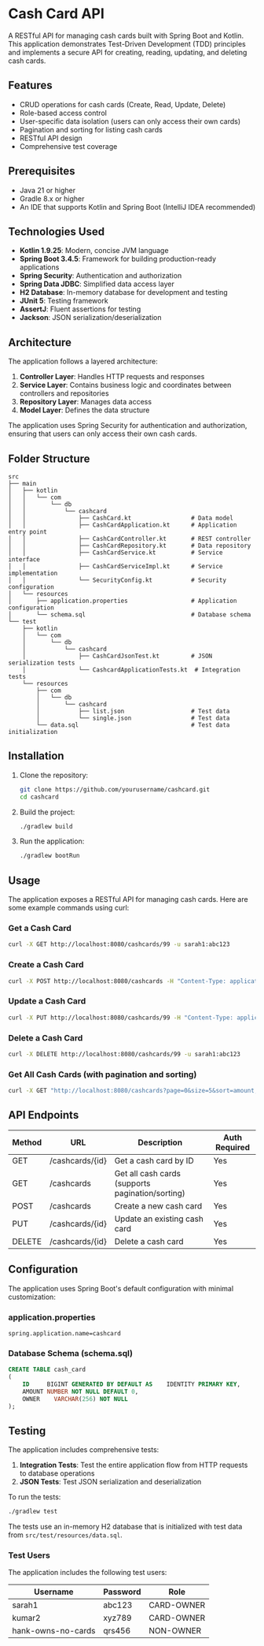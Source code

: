 # Cash Card API

A RESTful API for managing cash cards built with Spring Boot and Kotlin. This application demonstrates Test-Driven Development (TDD) principles and implements a secure API for creating, reading, updating, and deleting cash cards.

## Features

- CRUD operations for cash cards (Create, Read, Update, Delete)
- Role-based access control
- User-specific data isolation (users can only access their own cards)
- Pagination and sorting for listing cash cards
- RESTful API design
- Comprehensive test coverage

## Prerequisites

- Java 21 or higher
- Gradle 8.x or higher
- An IDE that supports Kotlin and Spring Boot (IntelliJ IDEA recommended)

## Technologies Used

- **Kotlin 1.9.25**: Modern, concise JVM language
- **Spring Boot 3.4.5**: Framework for building production-ready applications
- **Spring Security**: Authentication and authorization
- **Spring Data JDBC**: Simplified data access layer
- **H2 Database**: In-memory database for development and testing
- **JUnit 5**: Testing framework
- **AssertJ**: Fluent assertions for testing
- **Jackson**: JSON serialization/deserialization

## Architecture

The application follows a layered architecture:

1. **Controller Layer**: Handles HTTP requests and responses
2. **Service Layer**: Contains business logic and coordinates between controllers and repositories
3. **Repository Layer**: Manages data access
4. **Model Layer**: Defines the data structure

The application uses Spring Security for authentication and authorization, ensuring that users can only access their own cash cards.

## Folder Structure

```
src
├── main
│   ├── kotlin
│   │   └── com
│   │       └── db
│   │           └── cashcard
│   │               ├── CashCard.kt                 # Data model
│   │               ├── CashCardApplication.kt      # Application entry point
│   │               ├── CashCardController.kt       # REST controller
│   │               ├── CashCardRepository.kt       # Data repository
│   │               ├── CashCardService.kt          # Service interface
│   │               ├── CashCardServiceImpl.kt      # Service implementation
│   │               └── SecurityConfig.kt           # Security configuration
│   └── resources
│       ├── application.properties                  # Application configuration
│       └── schema.sql                              # Database schema
└── test
    ├── kotlin
    │   └── com
    │       └── db
    │           └── cashcard
    │               ├── CashCardJsonTest.kt         # JSON serialization tests
    │               └── CashcardApplicationTests.kt  # Integration tests
    └── resources
        ├── com
        │   └── db
        │       └── cashcard
        │           ├── list.json                   # Test data
        │           └── single.json                 # Test data
        └── data.sql                                # Test data initialization
```

## Installation

1. Clone the repository:
   ```bash
   git clone https://github.com/yourusername/cashcard.git
   cd cashcard
   ```

2. Build the project:
   ```bash
   ./gradlew build
   ```

3. Run the application:
   ```bash
   ./gradlew bootRun
   ```

## Usage

The application exposes a RESTful API for managing cash cards. Here are some example commands using curl:

### Get a Cash Card

```bash
curl -X GET http://localhost:8080/cashcards/99 -u sarah1:abc123
```

### Create a Cash Card

```bash
curl -X POST http://localhost:8080/cashcards -H "Content-Type: application/json" -d '{"amount": 250.00}' -u sarah1:abc123
```

### Update a Cash Card

```bash
curl -X PUT http://localhost:8080/cashcards/99 -H "Content-Type: application/json" -d '{"amount": 300.00}' -u sarah1:abc123
```

### Delete a Cash Card

```bash
curl -X DELETE http://localhost:8080/cashcards/99 -u sarah1:abc123
```

### Get All Cash Cards (with pagination and sorting)

```bash
curl -X GET "http://localhost:8080/cashcards?page=0&size=5&sort=amount,desc" -u sarah1:abc123
```

## API Endpoints

| Method | URL                   | Description                                      | Auth Required |
|--------|------------------------|--------------------------------------------------|---------------|
| GET    | /cashcards/{id}        | Get a cash card by ID                            | Yes           |
| GET    | /cashcards             | Get all cash cards (supports pagination/sorting) | Yes           |
| POST   | /cashcards             | Create a new cash card                           | Yes           |
| PUT    | /cashcards/{id}        | Update an existing cash card                     | Yes           |
| DELETE | /cashcards/{id}        | Delete a cash card                               | Yes           |

## Configuration

The application uses Spring Boot's default configuration with minimal customization:

### application.properties
```properties
spring.application.name=cashcard
```

### Database Schema (schema.sql)
```sql
CREATE TABLE cash_card
(
    ID     BIGINT GENERATED BY DEFAULT AS    IDENTITY PRIMARY KEY,
    AMOUNT NUMBER NOT NULL DEFAULT 0,
    OWNER    VARCHAR(256) NOT NULL
);
```

## Testing

The application includes comprehensive tests:

1. **Integration Tests**: Test the entire application flow from HTTP requests to database operations
2. **JSON Tests**: Test JSON serialization and deserialization

To run the tests:

```bash
./gradlew test
```

The tests use an in-memory H2 database that is initialized with test data from `src/test/resources/data.sql`.

### Test Users

The application includes the following test users:

| Username           | Password | Role        |
|--------------------|----------|-------------|
| sarah1             | abc123   | CARD-OWNER  |
| kumar2             | xyz789   | CARD-OWNER  |
| hank-owns-no-cards | qrs456   | NON-OWNER   |
